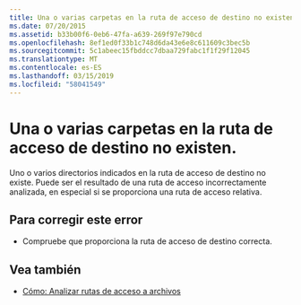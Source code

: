 ```yaml
---
title: Una o varias carpetas en la ruta de acceso de destino no existen.
ms.date: 07/20/2015
ms.assetid: b33b00f6-0eb6-47fa-a639-269f97e790cd
ms.openlocfilehash: 8ef1ed0f33b1c748d6da43e6e8c611609c3bec5b
ms.sourcegitcommit: 5c1abeec15fbddcc7dbaa729fabc1f1f29f12045
ms.translationtype: MT
ms.contentlocale: es-ES
ms.lasthandoff: 03/15/2019
ms.locfileid: "58041549"
---
```

# <a name="one-or-more-folders-in-the-target-path-do-not-exist"></a>Una o varias carpetas en la ruta de acceso de destino no existen.
Uno o varios directorios indicados en la ruta de acceso de destino no existe. Puede ser el resultado de una ruta de acceso incorrectamente analizada, en especial si se proporciona una ruta de acceso relativa.  
  
## <a name="to-correct-this-error"></a>Para corregir este error  
  
-   Compruebe que proporciona la ruta de acceso de destino correcta.  
  
## <a name="see-also"></a>Vea también

- [Cómo: Analizar rutas de acceso a archivos](../../visual-basic/developing-apps/programming/drives-directories-files/how-to-parse-file-paths.md)
